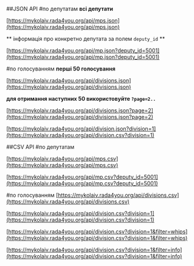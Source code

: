 ##JSON АРІ
#по депутатам
**всі депутати**

[https://mykolaiv.rada4you.org/api/mps.json](https://mykolaiv.rada4you.org/api/mps.json)

** інформація про конкретно депутата за полем `deputy_id` **
 
[https://mykolaiv.rada4you.org/api/mp.json?deputy_id=5001](https://mykolaiv.rada4you.org/api/mp.json?deputy_id=5001) 

#по голосуванням
**перші 50 голосування**

[https://mykolaiv.rada4you.org/api/divisions.json](https://mykolaiv.rada4you.org/api/divisions.json) 

**для отримання наступних 50 використовуйте `?page=2..`**

[https://mykolaiv.rada4you.org/api/divisions.json?page=2](https://mykolaiv.rada4you.org/api/divisions.json?page=2) 

[https://mykolaiv.rada4you.org/api/division.json?division=1](https://mykolaiv.rada4you.org/api/division.csv?division=1)

##CSV АРІ
#по депутатам

[https://mykolaiv.rada4you.org/api/mps.csv](https://mykolaiv.rada4you.org/api/mps.csv)

[https://mykolaiv.rada4you.org/api/mp.csv?deputy_id=5001](https://mykolaiv.rada4you.org/api/mp.csv?deputy_id=5001)

#по голосуванням
[https://mykolaiv.rada4you.org/api/divisions.csv](https://mykolaiv.rada4you.org/api/divisions.csv)

[https://mykolaiv.rada4you.org/api/division.csv?division=1](https://mykolaiv.rada4you.org/api/division.csv?division=1)

[https://mykolaiv.rada4you.org/api/division.csv?division=1&filter=whips](https://mykolaiv.rada4you.org/api/division.csv?division=1&filter=whips)

[https://mykolaiv.rada4you.org/api/division.csv?division=1&filter=info](https://mykolaiv.rada4you.org/api/division.csv?division=1&filter=info)